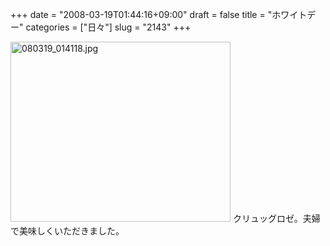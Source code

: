 +++
date = "2008-03-19T01:44:16+09:00"
draft = false
title = "ホワイトデー"
categories = ["日々"]
slug = "2143"
+++

<img alt="080319_014118.jpg" class="pict" height="288" src="http://ieiriblog.img.jugem.jp/20080319_433957.jpg" width="352" />
クリュッグロゼ。夫婦で美味しくいただきました。
